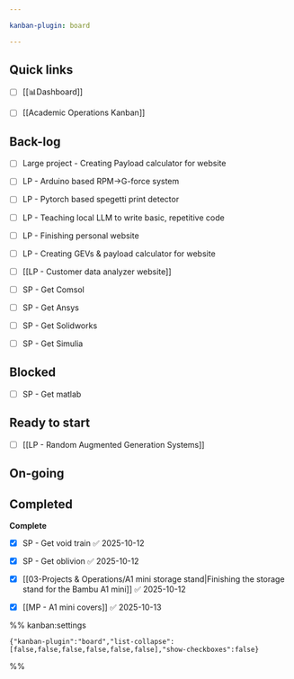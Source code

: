 ```yaml
---

kanban-plugin: board

---
```


## Quick links

- [ ] [[📊Dashboard]]
- [ ] [[Academic Operations Kanban]]


## Back-log

- [ ] Large project - Creating Payload calculator for website
- [ ] LP - Arduino based RPM->G-force system
- [ ] LP - Pytorch based spegetti print detector
- [ ] LP - Teaching local LLM to write basic, repetitive code
- [ ] LP - Finishing personal website
- [ ] LP - Creating GEVs & payload calculator for website
- [ ] [[LP - Customer data analyzer website]]
- [ ] SP - Get Comsol
- [ ] SP - Get Ansys
- [ ] SP - Get Solidworks
- [ ] SP - Get Simulia


## Blocked

- [ ] SP - Get matlab


## Ready to start

- [ ] [[LP - Random Augmented Generation Systems]]


## On-going



## Completed

**Complete**
- [x] SP - Get void train ✅ 2025-10-12
- [x] SP - Get oblivion ✅ 2025-10-12
- [x] [[03-Projects & Operations/A1 mini storage stand|Finishing the storage stand for the Bambu A1 mini]] ✅ 2025-10-12
- [x] [[MP - A1 mini covers]] ✅ 2025-10-13




%% kanban:settings
```
{"kanban-plugin":"board","list-collapse":[false,false,false,false,false,false],"show-checkboxes":false}
```
%%